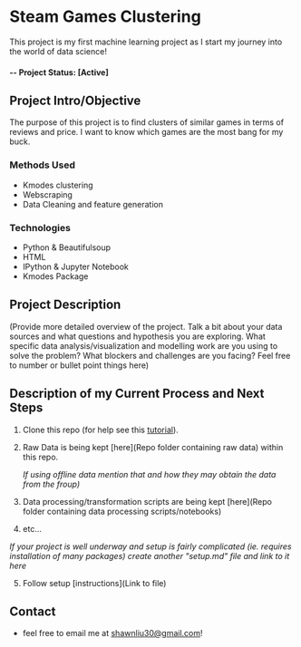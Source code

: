 # Steam Games Clustering
This project is my first machine learning project as I start my journey into the world of data science!

#### -- Project Status: [Active]

## Project Intro/Objective
The purpose of this project is to find clusters of similar games in terms of reviews and price. I want to know which games are the most bang for my buck.

### Methods Used
* Kmodes clustering
* Webscraping
* Data Cleaning and feature generation

### Technologies
* Python & Beautifulsoup
* HTML
* IPython & Jupyter Notebook
* Kmodes Package

## Project Description
(Provide more detailed overview of the project.  Talk a bit about your data sources and what questions and hypothesis you are exploring. What specific data analysis/visualization and modelling work are you using to solve the problem? What blockers and challenges are you facing?  Feel free to number or bullet point things here)

## Description of my Current Process and Next Steps

1. Clone this repo (for help see this [tutorial](https://help.github.com/articles/cloning-a-repository/)).
2. Raw Data is being kept [here](Repo folder containing raw data) within this repo.

    *If using offline data mention that and how they may obtain the data from the froup)*
    
3. Data processing/transformation scripts are being kept [here](Repo folder containing data processing scripts/notebooks)
4. etc...

*If your project is well underway and setup is fairly complicated (ie. requires installation of many packages) create another "setup.md" file and link to it here*  

5. Follow setup [instructions](Link to file)


## Contact
* feel free to email me at shawnliu30@gmail.com!
